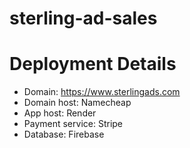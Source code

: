 # sterling-ad-sales

# Deployment Details

- Domain: https://www.sterlingads.com
- Domain host: Namecheap
- App host: Render
- Payment service: Stripe
- Database: Firebase
